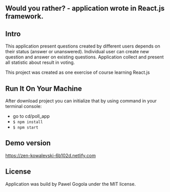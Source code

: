 ## Would you rather? - application wrote in React.js framework.

## Intro
This application present questions created by different users depends on their status (answer or unanswered). Individual user can create new question and answer on existing questions. Application collect and present all statistic about result in voting.

This project was created as one exercise of course learning React.js

## Run It On Your Machine
After download project you can initialize that by using command in your terminal console:
- go to cd/poll_app
- `$ npm install`
- `$ npm start`

## Demo version
https://zen-kowalevski-6b102d.netlify.com

## License
Application was build by Pawel Gogola under the MIT license.
